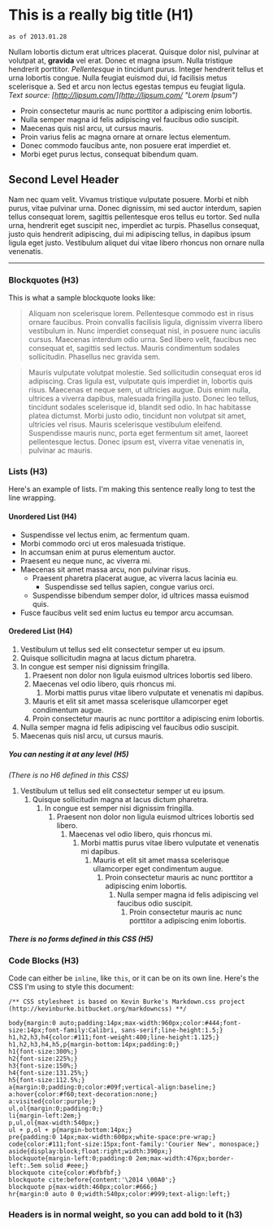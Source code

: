 ﻿# This is a really big title (H1)

	as of 2013.01.28

Nullam lobortis dictum erat ultrices placerat. Quisque dolor nisl, pulvinar at volutpat at, **gravida** vel erat. Donec et magna ipsum. Nulla tristique hendrerit porttitor. *Pellentesque* in tincidunt purus. Integer hendrerit tellus et urna lobortis congue. Nulla feugiat euismod dui, id facilisis metus scelerisque a. Sed et arcu non lectus egestas tempus eu feugiat ligula.   
*Text source: [http://lipsum.com/](http://lipsum.com/ "Lorem Ipsum")*


- Proin consectetur mauris ac nunc porttitor a adipiscing enim lobortis.
- Nulla semper magna id felis adipiscing vel faucibus odio suscipit.
- Maecenas quis nisl arcu, ut cursus mauris.
- Proin varius felis ac magna ornare at ornare lectus elementum.
- Donec commodo faucibus ante, non posuere erat imperdiet et.
- Morbi eget purus lectus, consequat bibendum quam.

## Second Level Header


Nam nec quam velit. Vivamus tristique vulputate posuere. Morbi et nibh purus, vitae pulvinar urna. Donec dignissim, mi sed auctor interdum, sapien tellus consequat lorem, sagittis pellentesque eros tellus eu tortor. Sed nulla urna, hendrerit eget suscipit nec, imperdiet ac turpis. Phasellus consequat, justo quis hendrerit adipiscing, dui mi adipiscing tellus, in dapibus ipsum ligula eget justo. Vestibulum aliquet dui vitae libero rhoncus non ornare nulla venenatis.



-------

### Blockquotes (H3)

This is what a sample blockquote looks like:

> Aliquam non scelerisque lorem. Pellentesque commodo est in risus ornare faucibus. Proin convallis facilisis ligula, dignissim viverra libero vestibulum in. Nunc imperdiet consequat nisl, in posuere nunc iaculis cursus. Maecenas interdum odio urna. Sed libero velit, faucibus nec consequat et, sagittis sed lectus. Mauris condimentum sodales sollicitudin. Phasellus nec gravida sem.

> Mauris vulputate volutpat molestie. Sed sollicitudin consequat eros id adipiscing. Cras ligula est, vulputate quis imperdiet in, lobortis quis risus. Maecenas et neque sem, ut ultricies augue. Duis enim nulla, ultrices a viverra dapibus, malesuada fringilla justo. Donec leo tellus, tincidunt sodales scelerisque id, blandit sed odio. In hac habitasse platea dictumst. Morbi justo odio, tincidunt non volutpat sit amet, ultricies vel risus. Mauris scelerisque vestibulum eleifend. Suspendisse mauris nunc, porta eget fermentum sit amet, laoreet pellentesque lectus. Donec ipsum est, viverra vitae venenatis in, pulvinar ac mauris.

### Lists (H3)

Here's an example of lists. I'm making this sentence really long to
test the line wrapping.

#### Unordered List (H4)

- Suspendisse vel lectus enim, ac fermentum quam.
- Morbi commodo orci ut eros malesuada tristique.
- In accumsan enim at purus elementum auctor.
- Praesent eu neque nunc, ac viverra mi.
- Maecenas sit amet massa arcu, non pulvinar risus.
	- Praesent pharetra placerat augue, ac viverra lacus lacinia eu.
		- Suspendisse sed tellus sapien, congue varius orci.
	- Suspendisse bibendum semper dolor, id ultrices massa euismod quis.
- Fusce faucibus velit sed enim luctus eu tempor arcu accumsan.

#### Oredered List (H4)

1. Vestibulum ut tellus sed elit consectetur semper ut eu ipsum.
1. Quisque sollicitudin magna at lacus dictum pharetra.
1. In congue est semper nisi dignissim fringilla.
	1. Praesent non dolor non ligula euismod ultrices lobortis sed libero.
	1. Maecenas vel odio libero, quis rhoncus mi.
		1. Morbi mattis purus vitae libero vulputate et venenatis mi dapibus.
	1. Mauris et elit sit amet massa scelerisque ullamcorper eget condimentum augue.
	1. Proin consectetur mauris ac nunc porttitor a adipiscing enim lobortis.
1. Nulla semper magna id felis adipiscing vel faucibus odio suscipit.
1. Maecenas quis nisl arcu, ut cursus mauris.

##### You can nesting it at any level (H5)

*(There is no H6 defined in this CSS)*

1. Vestibulum ut tellus sed elit consectetur semper ut eu ipsum.
	1. Quisque sollicitudin magna at lacus dictum pharetra.
		1. In congue est semper nisi dignissim fringilla.
			1. Praesent non dolor non ligula euismod ultrices lobortis sed libero.
				1. Maecenas vel odio libero, quis rhoncus mi.
					1. Morbi mattis purus vitae libero vulputate et venenatis mi dapibus.
						1. Mauris et elit sit amet massa scelerisque ullamcorper eget condimentum augue.
							1. Proin consectetur mauris ac nunc porttitor a adipiscing enim lobortis.
								1. Nulla semper magna id felis adipiscing vel faucibus odio suscipit.
									1. Proin consectetur mauris ac nunc porttitor a adipiscing enim lobortis.

##### There is no forms defined in this CSS  (H5)

### Code Blocks  (H3)

Code can either be `inline`, like `this`, or it can be on its own line. Here's the CSS I'm using to style this document:

    /** CSS stylesheet is based on Kevin Burke's Markdown.css project (http://kevinburke.bitbucket.org/markdowncss) **/

	body{margin:0 auto;padding:14px;max-width:960px;color:#444;font-size:14px;font-family:Calibri, sans-serif;line-height:1.5;}
	h1,h2,h3,h4{color:#111;font-weight:400;line-height:1.125;}
	h1,h2,h3,h4,h5,p{margin-bottom:14px;padding:0;}
	h1{font-size:300%;}
	h2{font-size:225%;}
	h3{font-size:150%;}
	h4{font-size:131.25%;}
	h5{font-size:112.5%;}
	a{margin:0;padding:0;color:#09f;vertical-align:baseline;}
	a:hover{color:#f60;text-decoration:none;}
	a:visited{color:purple;}
	ul,ol{margin:0;padding:0;}
	li{margin-left:2em;}
	p,ul,ol{max-width:540px;}
	ul + p,ol + p{margin-bottom:14px;}
	pre{padding:0 14px;max-width:600px;white-space:pre-wrap;}
	code{color:#111;font-size:15px;font-family:'Courier New', monospace;}
	aside{display:block;float:right;width:390px;}
	blockquote{margin-left:0;padding:0 2em;max-width:476px;border-left:.5em solid #eee;}
	blockquote cite{color:#bfbfbf;}
	blockquote cite:before{content:'\2014 \00A0';}
	blockquote p{max-width:460px;color:#666;}
	hr{margin:0 auto 0 0;width:540px;color:#999;text-align:left;}

### Headers is in **normal weight**, so you can add **bold** to it (h3)
